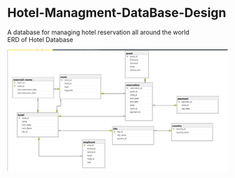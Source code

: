 # Hotel-Managment-DataBase-Design
A database for managing hotel reservation all around the world<br />
ERD of Hotel Database<br />

![picture](img/hotel_erd.JPG)
